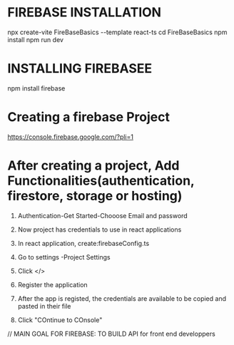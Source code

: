 
# FIREBASE INSTALLATION
 npx create-vite FireBaseBasics --template react-ts
cd FireBaseBasics
npm install
npm run dev

# INSTALLING FIREBASEE
npm install firebase

# Creating a firebase Project

https://console.firebase.google.com/?pli=1

# After creating a project, Add Functionalities(authentication, firestore, storage or hosting)

1. Authentication-Get Started-Chooose Email and password

2. Now project has credentials to use in react applications
3. In react application, create:firebaseConfig.ts

4.  Go to settings -Project Settings
5. Click </>
6. Register the application
7. After the app is registed, the credentials are available to be copied and pasted in their file
8. Click "COntinue to COnsole"


// MAIN GOAL FOR FIREBASE: TO BUILD API for front end developpers







